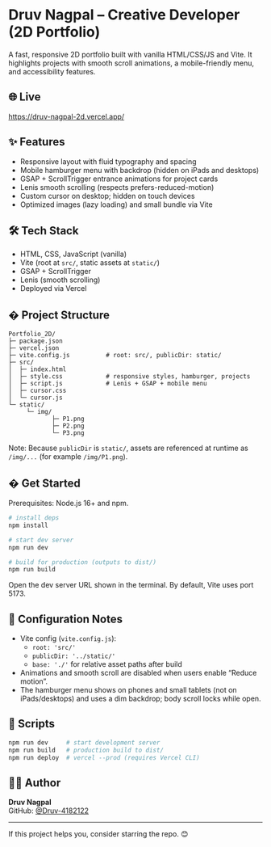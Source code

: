 # Druv Nagpal – Creative Developer (2D Portfolio)

A fast, responsive 2D portfolio built with vanilla HTML/CSS/JS and Vite. It highlights projects with smooth scroll animations, a mobile-friendly menu, and accessibility features.

## 🌐 Live

https://druv-nagpal-2d.vercel.app/

## ✨ Features

- Responsive layout with fluid typography and spacing
- Mobile hamburger menu with backdrop (hidden on iPads and desktops)
- GSAP + ScrollTrigger entrance animations for project cards
- Lenis smooth scrolling (respects prefers-reduced-motion)
- Custom cursor on desktop; hidden on touch devices
- Optimized images (lazy loading) and small bundle via Vite

## 🛠️ Tech Stack

- HTML, CSS, JavaScript (vanilla)
- Vite (root at `src/`, static assets at `static/`)
- GSAP + ScrollTrigger
- Lenis (smooth scrolling)
- Deployed via Vercel

## � Project Structure

```
Portfolio_2D/
├─ package.json
├─ vercel.json
├─ vite.config.js          # root: src/, publicDir: static/
├─ src/
│  ├─ index.html
│  ├─ style.css            # responsive styles, hamburger, projects
│  ├─ script.js            # Lenis + GSAP + mobile menu
│  ├─ cursor.css
│  └─ cursor.js
└─ static/
	 └─ img/
			├─ P1.png
			├─ P2.png
			└─ P3.png
```

Note: Because `publicDir` is `static/`, assets are referenced at runtime as `/img/...` (for example `/img/P1.png`).

## � Get Started

Prerequisites: Node.js 16+ and npm.

```bash
# install deps
npm install

# start dev server
npm run dev

# build for production (outputs to dist/)
npm run build
```

Open the dev server URL shown in the terminal. By default, Vite uses port 5173.

## 🔧 Configuration Notes

- Vite config (`vite.config.js`):
	- `root: 'src/'`
	- `publicDir: '../static/'`
	- `base: './'` for relative asset paths after build
- Animations and smooth scroll are disabled when users enable “Reduce motion”.
- The hamburger menu shows on phones and small tablets (not on iPads/desktops) and uses a dim backdrop; body scroll locks while open.

## 🧪 Scripts

```bash
npm run dev     # start development server
npm run build   # production build to dist/
npm run deploy  # vercel --prod (requires Vercel CLI)
```

## 🧑‍💻 Author

**Druv Nagpal**  
GitHub: [@Druv-4182122](https://github.com/Druv-4182122)

---

If this project helps you, consider starring the repo. 😊
